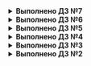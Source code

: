 <details>
<summary><b>Выполнено ДЗ №7</b></summary>

 - [X] Основное ДЗ
 - [X] Задания со * но не все

## В процессе сделано:
 - Установлен nginx-ingress
 - Установлен cert-manager в лабе указан 0.16.1 но он не актуален т.к. происходит генерация сертификата подписанного устаревшим корневым сертификатом. Установлена паследняя версия
 - cert-manager Самостоятельное задание: Создан ClusterIssuer
 - chartmuseum установлен сертификат валидный
 - chartmuseum | Задание со зведой - частично выполнено в harbor
 - harbor установлена последняя версия т.к. та что в задании не запускается, скачан оригинальный values.yaml и прописынны нужные значения. Сертификат выдался валидный.
 - Используем helmfile | Задание со звездой: выполнено
 - Создаем свой helm chart: создан микросервис frontend, шаблонизирован, и добавлен в зависимость к hipster-shop.
 - Создаем свой helm chart | Задание со звездой: вынесен как микросервис Redis и зависимость реализованна через requirements.yaml, работаспособность сохранена
 - Проверка: т.к. поднят harbor у нас, туда были поменщены репы и возможность установки появилась
 - Kubecfg: вынесены сервисы paymentservice и shippingservice. При добавлении libsonnet из домашнего задания не работло т.к. у деплоймента apiVersion указывалось apps/v1beta2, а это уже не работает.
   Поледняя версия тоже не работала. Т.о. была скачана старая версия libsonnet и поправлена локально.
 - Задание со звездой по другим решение на основе jsonnet, не выполнено.
 - Kustomize выполнено
 
 
## Как запустить проект:
 - Применить манифесты kubectl apply -f *.yaml

## Как проверить работоспособность:
 - mc *

## PR checklist:
 - [X] Выставлен label с темой домашнего задания
</details>

<details>
<summary><b>Выполнено ДЗ №6</b></summary>

 - [X] Основное ДЗ
 - [X] Задания со *

## В процессе сделано:
 - Скопироаны и препенены фаилы minio-statefulset.yaml и minio-headless-service.yaml
 - Создан фаил секретов minio-secrets.yaml и переделан statefulSet на использование секретов.

## Как запустить проект:
 - Применить манифесты kubectl apply -f *.yaml

## Как проверить работоспособность:
 - mc *

## PR checklist:
 - [X] Выставлен label с темой домашнего задания
 - [X] Выставлена метка Review Required
</details>

<details>
<summary><b>Выполнено ДЗ №5</b></summary>

 - [X] Основное ДЗ
 - [X] Задания со *

## В процессе сделано:
 - Добавление проверок Pod - выполнено
   Вопрос для самопроверки: по идее мы имеем дело с микросервисами, и у нас один основной процесс если он не работает то не будет работать все, но у нас может быть бекенд (2 сервиса в одном контейнере) который работает с фронтендом например по unix.socket...
 - Создание объекта Deployment - выполено
   Сомастоятельная работа по Deployment - выполено
 - Добавление сервисов в кластер ( ClusterIP ) - выполнено
 - Включение режима балансировки IPVS - выполнено
 - Установка MetalLB в Layer2-режиме - выполнено
 - Добавление сервиса LoadBalancer - выполнено
 - Установка Ingress-контроллера и прокси ingress-nginx - выполнено
 - Создание правил Ingress - выполнено

## Как запустить проект:
 - Применить манифесты kubectl apply -f *.yaml

## Как проверить работоспособность:
 - curl
 - Веббраузер

## PR checklist:
 - [X] Выставлен label с темой домашнего задания
</details>

<details>
<summary><b>Выполнено ДЗ №4</b></summary>

 - [X] Основное ДЗ

## В процессе сделано:
 - Пункт 1: Созданы и применены манифест файлы для задачи 1;
 - Пункт 2: Созданы и применены манифест файлы для задачи 2;
 - Пункт 3: Созданы и применены манифест файлы для задачи 3;

## Как запустить проект:
 - Применить манифесты kubectl apply -f *.yaml

## Как проверить работоспособность:
 - kubectl get ns
 - kubectl get pods
 - kubectl get sa [-n NameSpace]
 - kubectl describe sa USER
 - kubectl get clusterrole [-n NameSpace]
 - kubectl get role [-n NameSpace]
 - kubectl get clusterrolebindings [-n NameSpace]
 - kubectl get rolebindings [-n NameSpace]
 - kubectl auth can-i VERB pods -A --as system:serviceaccount:default:USER

## PR checklist:
 - [X] Выставлен label с темой домашнего задания
</details>

<details>
<summary><b>Выполнено ДЗ №3</b></summary>

 - [X] Основное ДЗ
 - [X] Задания со *

## В процессе сделано:
 - Пункт 1:
    - Уcтановлен kind
    - Из манифест файла kind-config.yaml развернут кластер
    - Создан манифест файл frontend-replicaset.yaml и проведено тестирование
    - Cоздан манифест файл paymentservice-replicaset.yaml
    - Cоздан манифест файл paymentservice-deployment.yaml и развернут Deployment
    - Проведено обновление образов и пересоздание Pods
    - Проведен откат к передыдущей версии образа.
    - Создан манифес frontend-deployment.yaml и проведено тестирование readinessProde.
  Type     Reason     Age               From               Message
  ----     ------     ----              ----               -------
  Normal   Started    65s               kubelet            Started container server
  Warning  Unhealthy  7s (x5 over 47s)  kubelet            Readiness probe failed: HTTP probe failed with statuscode: 404	

    Контролер ReplicaSet отслеживает только изменеия в ключе replicas и соответсвие запущеных pods и не следит за остальными 
изменениями в манифест файле. Для отслеживания именений замены имиджа, необходимо использовать Deployment.

 - Дополнительное задание 1:
    - Созданы манифест фаqлы: paymentservice-deployment-bg.yaml и paymentservice-deployment-reverse.yaml
    - Протестированы стратегии обновления Deployment: blue-green и Reverse Rolling Update

 - Дополнительное задание 2:
    - Сгенерирован frontend-pod-healthy.yaml
    - После исправления файла frontend-pod-healthy.yaml запущенный pod в статусе Running

 - Дополнительное задание 3:
    - Для деплоя на master nodes необходимо добавить в манифест файл node-exporter-daemonset.yaml
    ключ tolerations и соответствующие параметры.
```	
    tolerations:
      - key: node-role.kubernetes.io/master
        operator: Exists
        effect: NoSchedule	
```

## Как запустить проект:
 - Создать кластер kind create cluster --config kind-config.yaml
 - Создать Pods командой kubectl apply -f *.yaml

## Как проверить работоспособность:
 - Настроить форвардинг портов для pod коммандой: kubectl port-forward --address 0.0.0.0 kubectl port-forward node-exporter-* 9100:9100
 - Выполнить запрос curl localhost:9100/metrics

## PR checklist:
 - [X] Выставлен label с темой домашнего задания
</details>

<details>
<summary><b>Выполнено ДЗ №2</b></summary>

 - [X] Основное ДЗ
 - [X] Задание со *

## В процессе сделано:

 - Пункт 1:
    - Уcтановлен kubectl
    - Установлен minikube
    - Cоздан Dockerfile, в котором описан образ web сервера на nginx
    - Cобран докер образ и размещен в Container Registry Docker Hub
    - Создан манифест файл web-pod.yaml

 - Пункт 2:
    - Собран и загружен образ Hipster Shop
    - Сгенерирован frontend-pod-healthy.yaml
    - После исправления файла frontend-pod-healthy.yaml запущенный pod в статусе Running	

## Как запустить проект:
 - Создать манифест файл web-pod.yaml
 - Создать pod командой kubectl apply -f web-pod.yaml

## Как проверить работоспособность:
 - Настроить форвардинг портов для pod коммандой: kubectl port-forward --address 0.0.0.0 pod/web 8000:8000
 - Перейти по ссылке http://localhost:8000/index.html

## PR checklist:
 - [X] Выставлен label с темой домашнего задания
</details>
